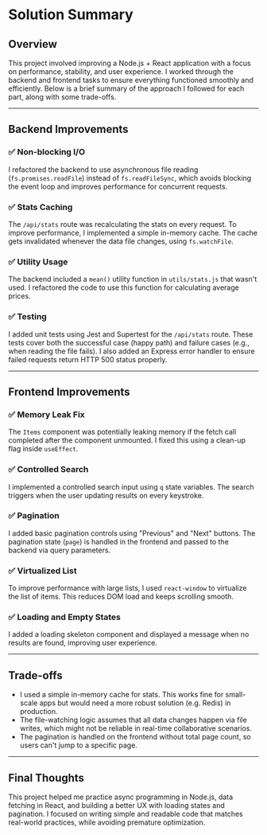 # Solution Summary

## Overview

This project involved improving a Node.js + React application with a focus on performance, stability, and user experience. I worked through the backend and frontend tasks to ensure everything functioned smoothly and efficiently. Below is a brief summary of the approach I followed for each part, along with some trade-offs.

---

## Backend Improvements

### ✅ Non-blocking I/O

I refactored the backend to use asynchronous file reading (`fs.promises.readFile`) instead of `fs.readFileSync`, which avoids blocking the event loop and improves performance for concurrent requests.

### ✅ Stats Caching

The `/api/stats` route was recalculating the stats on every request. To improve performance, I implemented a simple in-memory cache. The cache gets invalidated whenever the data file changes, using `fs.watchFile`.

### ✅ Utility Usage

The backend included a `mean()` utility function in `utils/stats.js` that wasn't used. I refactored the code to use this function for calculating average prices.

### ✅ Testing

I added unit tests using Jest and Supertest for the `/api/stats` route. These tests cover both the successful case (happy path) and failure cases (e.g., when reading the file fails). I also added an Express error handler to ensure failed requests return HTTP 500 status properly.

---

## Frontend Improvements

### ✅ Memory Leak Fix

The `Items` component was potentially leaking memory if the fetch call completed after the component unmounted. I fixed this using a clean-up flag inside `useEffect`.

### ✅ Controlled Search

I implemented a controlled search input using `q` state variables. The search triggers when the user updating results on every keystroke.

### ✅ Pagination

I added basic pagination controls using "Previous" and "Next" buttons. The pagination state (`page`) is handled in the frontend and passed to the backend via query parameters.

### ✅ Virtualized List

To improve performance with large lists, I used `react-window` to virtualize the list of items. This reduces DOM load and keeps scrolling smooth.

### ✅ Loading and Empty States

I added a loading skeleton component and displayed a message when no results are found, improving user experience.

---

## Trade-offs

- I used a simple in-memory cache for stats. This works fine for small-scale apps but would need a more robust solution (e.g. Redis) in production.
- The file-watching logic assumes that all data changes happen via file writes, which might not be reliable in real-time collaborative scenarios.
- The pagination is handled on the frontend without total page count, so users can't jump to a specific page.

---

## Final Thoughts

This project helped me practice async programming in Node.js, data fetching in React, and building a better UX with loading states and pagination. I focused on writing simple and readable code that matches real-world practices, while avoiding premature optimization.
